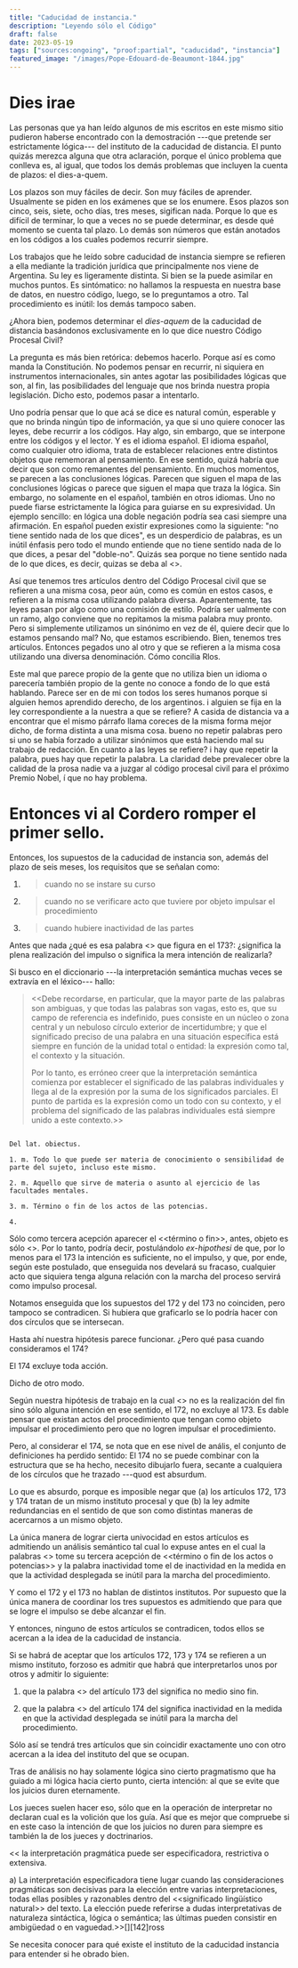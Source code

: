 ```yaml
---
title: "Caducidad de instancia."
description: "Leyendo sólo el Código"
draft: false
date: 2023-05-19
tags: ["sources:ongoing", "proof:partial", "caducidad", "instancia"]
featured_image: "/images/Pope-Edouard-de-Beaumont-1844.jpg"
---
```


# Dies irae

Las personas que ya han leído  algunos de mis  escritos  en este mismo sitio  pudieron haberse encontrado con la demostración  ---que pretende ser  estrictamente lógica---  del instituto de la caducidad de distancia.  El punto quizás merezca  alguna que otra aclaración,  porque  el único problema que conlleva  es,  al igual, que todos los demás problemas que incluyen la cuenta de plazos: el dies-a-quem.

Los plazos  son muy fáciles de decir.  Son muy fáciles de aprender. Usualmente  se piden en los exámenes que se los enumere.  Esos plazos son cinco, seis, siete, ocho días, tres meses, sigifican nada.  Porque lo que es difícil de terminar, lo que a veces no se puede determinar, es desde qué momento se cuenta tal plazo.  Lo demás son números  que están anotados en los códigos  a los cuales podemos recurrir  siempre.

Los trabajos  que he leído sobre caducidad de instancia siempre se refieren a ella  mediante la tradición jurídica  que principalmente  nos viene de Argentina.  Su ley es ligeramente distinta. Si bien se la puede asimilar en muchos puntos. Es sintómatico: no hallamos la respuesta en nuestra base de datos, en nuestro código, luego, se lo preguntamos a otro. Tal procedimiento es inútil: los demás tampoco saben.

¿Ahora bien,  podemos determinar  el _dies-aquem_ de la caducidad de distancia basándonos exclusivamente  en lo que dice nuestro Código Procesal Civil?

La pregunta es más bien retórica: debemos hacerlo.  Porque así es como  manda la Constitución.  No podemos pensar en recurrir,  ni siquiera en instrumentos  internacionales,  sin antes  agotar las posibilidades lógicas  que son, al fin, las posibilidades del lenguaje  que nos brinda nuestra propia legislación.  Dicho  esto, podemos pasar a intentarlo.

Uno podría pensar  que lo que acá se dice  es natural  común,  esperable  y que no brinda ningún tipo de información,  ya que si uno quiere conocer las leyes,  debe recurrir a los códigos.  Hay algo, sin embargo, que se interpone  entre los códigos  y  el lector.  Y es el idioma español. El idioma español, como cualquier otro idioma,  trata de establecer  relaciones entre distintos objetos  que  rememoran  al pensamiento.  En ese sentido,  quizá habría que decir que son como remanentes del pensamiento.  En muchos momentos,  se parecen  a las conclusiones  lógicas.  Parecen que siguen el mapa de las conclusiones lógicas  o parece que siguen el mapa que traza la lógica.  Sin embargo,  no solamente en el español,  también en otros idiomas.  Uno  no puede fiarse estrictamente la lógica para guiarse en su expresividad. Un ejemplo sencillo: en lógica una doble negación podría sea casi siempre una afirmación. En español pueden existir expresiones como la siguiente: "no tiene sentido nada de los que dices", es un desperdicio de palabras, es un inútil énfasis pero todo el mundo entiende que no tiene sentido nada de lo que dices, a pesar del "doble-no". Quizás sea porque no tiene sentido nada de lo que dices, es decir, quizas se deba al <<entorno>>.


Así que tenemos tres artículos dentro del Código Procesal civil que se refieren a una misma cosa,  peor aún,  como es común en estos casos, e refieren a la misma cosa utilizando palabra diversa.  Aparentemente, tas leyes  pasan por algo como una comisión de estilo. Podría ser ualmente con un ramo, algo  conviene que no repitamos la misma palabra  muy pronto.  Pero si simplemente  utilizamos un sinónimo en vez de él, quiere decir que lo estamos pensando mal?  No, que estamos escribiendo. Bien,  tenemos tres artículos. Entonces pegados uno al otro  y que se refieren a la misma cosa utilizando una diversa denominación.  Cómo concilia Rlos.

Este mal  que parece propio de la gente que  no utiliza bien un idioma  o parecería también propio de la gente  no conoce a fondo de lo que está hablando.  Parece ser en de mi con todos los seres humanos  porque si alguien hemos aprendido derecho,  de los argentinos. i alguien se fija  en la ley correspondiente  a la nuestra  a que se refiere? A  casida de distancia  va a encontrar  que el mismo párrafo  llama coreces  de la misma forma  mejor dicho, de forma distinta  a una misma cosa.  bueno no repetir palabras  pero si uno se había forzado  a utilizar sinónimos  que está haciendo mal su trabajo de redacción.  En cuanto a las leyes se refiere? i hay que repetir la palabra,  pues hay que repetir la palabra. La claridad  debe prevalecer obre la calidad de la prosa nadie  va a juzgar al código  procesal civil  para el próximo Premio Nobel, í que no hay problema.



# Entonces vi al Cordero romper el primer sello.



Entonces, los supuestos de la caducidad de instancia son, además del plazo de seis meses, los requisitos que se señalan como:


1. > cuando no se instare su curso

2. > cuando no se verificare acto que tuviere por objeto impulsar el procedimiento

3. > cuando hubiere inactividad de las partes


Antes que nada ¿qué es esa palabra <<objeto>> que figura en el 173?: ¿significa la plena realización del impulso o significa la mera intención de realizarla?

Si busco en el diccionario ---la interpretación semántica muchas veces se extravía en el léxico--- hallo:

> <<Debe recordarse, en particular, que la mayor parte de las palabras son ambiguas, y que todas las palabras son vagas, esto es, que su campo de referencia es indefinido, pues consiste en un núcleo o zona central y un nebuloso círculo exterior de incertidumbre; y que el significado preciso de una palabra en una situación específica está siempre en función de la unidad total o entidad: la expresión como tal, el contexto y la situación.
>
> Por lo tanto, es erróneo creer que la interpretación semántica comienza por establecer el significado de las palabras individuales y llega al de la expresión por la suma de los significados parciales. El punto de partida es la expresión como un todo con su contexto, y el problema del significado de las palabras individuales está siempre unido a este contexto.>>
>

```objeto

Del lat. obiectus.

1. m. Todo lo que puede ser materia de conocimiento o sensibilidad de parte del sujeto, incluso este mismo.

2. m. Aquello que sirve de materia o asunto al ejercicio de las facultades mentales.

3. m. Término o fin de los actos de las potencias.

4.
```

Sólo como tercera acepción aparecer el <<término o fin>>, antes, objeto es sólo <<materia o asunto>>. Por lo tanto, podría decir, postulándolo _ex-hipothesi_ de que, por lo menos para el 173 la intención es suficiente, no el impulso, y que, por ende, según este postulado, que enseguida nos develará su fracaso, cualquier acto que siquiera tenga alguna relación con la marcha del proceso servirá como impulso procesal.

Notamos enseguida que los supuestos del 172 y del 173 no coinciden, pero tampoco se contradicen. Si hubiera que graficarlo se lo podría hacer con dos círculos que se intersecan.

Hasta ahí nuestra hipótesis parece funcionar. ¿Pero qué pasa cuando consideramos el 174?


El 174 excluye toda acción.

Dicho de otro modo.

Según nuestra hipótesis de trabajo en la cual <<objeto>> no es la realización del fin sino sólo alguna intención en ese sentido, el 172, no excluye al 173. Es dable pensar que existan actos del procedimiento que tengan como objeto impulsar el procedimiento pero que no logren impulsar el procedimiento.

Pero, al considerar el 174, se nota que en ese nivel de anális, el conjunto de definiciones ha perdido sentido:	El 174 no se puede combinar con la estructura que se ha hecho, necesito dibujarlo fuera, secante a cualquiera de los círculos que he trazado ---quod est absurdum.

Lo que es absurdo, porque es imposible negar que (a) los artículos 172, 173 y 174 tratan de un mismo instituto procesal y que (b) la ley admite redundancias en el sentido de que son como distintas maneras de acercarnos a un mismo objeto.

La única manera de lograr cierta univocidad en estos artículos es admitiendo un análisis semántico tal cual lo expuse antes en el cual la palabras <<objeto>> tome su tercera acepción de <<término o fin de los actos o potencias>> y la palabra inactividad tome el de inactividad en la medida en que la actividad desplegada se inútil para la marcha del procedimiento.

Y como el 172 y el 173 no hablan de distintos institutos. Por supuesto que la única manera de coordinar los tres supuestos es admitiendo que para que se logre el impulso se debe alcanzar el fin.

Y entonces, ninguno de estos artículos se contradicen, todos ellos se acercan a la idea de la caducidad de instancia.

Si se habrá de aceptar que los artículos 172, 173 y 174 se refieren a un mismo instituto, forzoso es admitir que habrá que interpretarlos unos por otros y admitir lo siguiente:


1. que la palabra <<objeto>> del artículo 173 del  significa no medio sino fin.

2. que la palabra <<inactividad>> del artículo 174 del  significa inactividad en la medida en que la actividad desplegada se inútil para la marcha del procedimiento.

Sólo así se tendrá tres artículos que sin coincidir exactamente uno con otro acercan a la idea del instituto del que se ocupan.


Tras de análisis no hay solamente lógica sino cierto  pragmatismo que ha guiado a mi lógica hacia cierto punto, cierta intención: al que se evite que los juicios duren eternamente.

Los jueces suelen hacer eso, sólo que en la operación de interpretar no declaran cual es la volición que los guía. Así que es mejor que compruebe si en este caso la intención de que los juicios no duren para siempre es también la de los jueces y doctrinarios.

<< la interpretación pragmática puede ser especificadora, restrictiva o extensiva.

a) La interpretación especificadora tiene lugar cuando las consideraciones pragmáticas son decisivas para la elección entre varias interpretaciones, todas ellas posibles y razonables dentro del <<significado lingüístico natural>> del texto. La elección puede referirse a dudas interpretativas de naturaleza sintáctica, lógica o semántica; las últimas pueden consistir en ambigüedad o en vaguedad.>>[][142]ross

Se necesita conocer para qué existe el instituto de la caducidad instancia para entender si he obrado bien.
